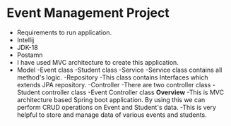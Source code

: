 # Event Management Project
- Requirements to run application.
- Intellij
- JDK-18
- Postamn
- I have used MVC architecture to create this application.
- Model
  -Event class
  -Student class
-Service
  -Service class contains all method's logic.
-Repository
 -This class contains Interfaces which extends JPA repository.
-Controller
 -There are two controller class
   -Student controller class
   -Event Controller class
 **Overview**
  -This is MVC architecture based Spring boot application. By using this we can perform CRUD operations on Event and Student's data.
  -This is very helpful to store and manage data of various events and students.
